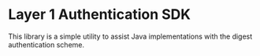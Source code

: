 # Layer 1 Authentication SDK

This library is a simple utility to assist Java implementations with the digest authentication scheme.

